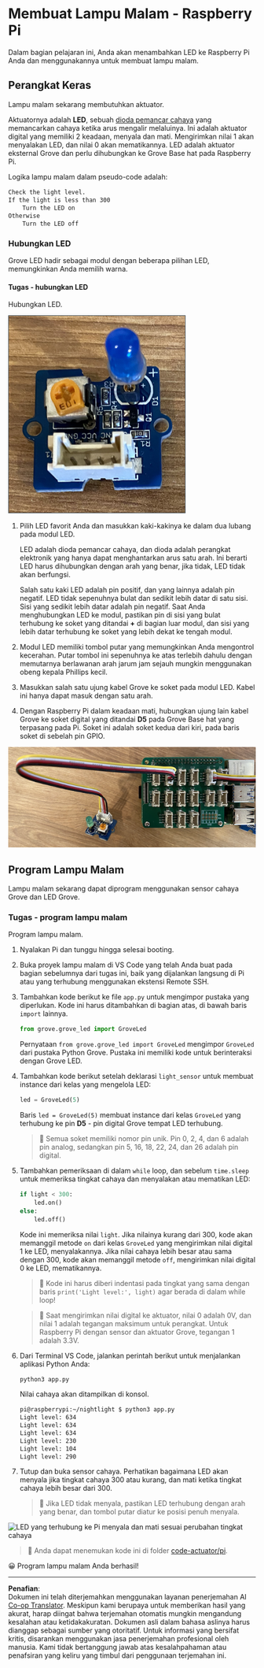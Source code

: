 <!--
CO_OP_TRANSLATOR_METADATA:
{
  "original_hash": "4db8a3879a53490513571df2f6cf7641",
  "translation_date": "2025-08-27T22:30:47+00:00",
  "source_file": "1-getting-started/lessons/3-sensors-and-actuators/pi-actuator.md",
  "language_code": "id"
}
-->
# Membuat Lampu Malam - Raspberry Pi

Dalam bagian pelajaran ini, Anda akan menambahkan LED ke Raspberry Pi Anda dan menggunakannya untuk membuat lampu malam.

## Perangkat Keras

Lampu malam sekarang membutuhkan aktuator.

Aktuatornya adalah **LED**, sebuah [dioda pemancar cahaya](https://wikipedia.org/wiki/Light-emitting_diode) yang memancarkan cahaya ketika arus mengalir melaluinya. Ini adalah aktuator digital yang memiliki 2 keadaan, menyala dan mati. Mengirimkan nilai 1 akan menyalakan LED, dan nilai 0 akan mematikannya. LED adalah aktuator eksternal Grove dan perlu dihubungkan ke Grove Base hat pada Raspberry Pi.

Logika lampu malam dalam pseudo-code adalah:

```output
Check the light level.
If the light is less than 300
    Turn the LED on
Otherwise
    Turn the LED off
```

### Hubungkan LED

Grove LED hadir sebagai modul dengan beberapa pilihan LED, memungkinkan Anda memilih warna.

#### Tugas - hubungkan LED

Hubungkan LED.

![Sebuah Grove LED](../../../../../translated_images/grove-led.6c853be93f473cf2c439cfc74bb1064732b22251a83cedf66e62f783f9cc1a79.id.png)

1. Pilih LED favorit Anda dan masukkan kaki-kakinya ke dalam dua lubang pada modul LED.

    LED adalah dioda pemancar cahaya, dan dioda adalah perangkat elektronik yang hanya dapat menghantarkan arus satu arah. Ini berarti LED harus dihubungkan dengan arah yang benar, jika tidak, LED tidak akan berfungsi.

    Salah satu kaki LED adalah pin positif, dan yang lainnya adalah pin negatif. LED tidak sepenuhnya bulat dan sedikit lebih datar di satu sisi. Sisi yang sedikit lebih datar adalah pin negatif. Saat Anda menghubungkan LED ke modul, pastikan pin di sisi yang bulat terhubung ke soket yang ditandai **+** di bagian luar modul, dan sisi yang lebih datar terhubung ke soket yang lebih dekat ke tengah modul.

1. Modul LED memiliki tombol putar yang memungkinkan Anda mengontrol kecerahan. Putar tombol ini sepenuhnya ke atas terlebih dahulu dengan memutarnya berlawanan arah jarum jam sejauh mungkin menggunakan obeng kepala Phillips kecil.

1. Masukkan salah satu ujung kabel Grove ke soket pada modul LED. Kabel ini hanya dapat masuk dengan satu arah.

1. Dengan Raspberry Pi dalam keadaan mati, hubungkan ujung lain kabel Grove ke soket digital yang ditandai **D5** pada Grove Base hat yang terpasang pada Pi. Soket ini adalah soket kedua dari kiri, pada baris soket di sebelah pin GPIO.

![Grove LED terhubung ke soket D5](../../../../../translated_images/pi-led.97f1d474981dc35d1c7996c7b17de355d3d0a6bc9606d79fa5f89df933415122.id.png)

## Program Lampu Malam

Lampu malam sekarang dapat diprogram menggunakan sensor cahaya Grove dan LED Grove.

### Tugas - program lampu malam

Program lampu malam.

1. Nyalakan Pi dan tunggu hingga selesai booting.

1. Buka proyek lampu malam di VS Code yang telah Anda buat pada bagian sebelumnya dari tugas ini, baik yang dijalankan langsung di Pi atau yang terhubung menggunakan ekstensi Remote SSH.

1. Tambahkan kode berikut ke file `app.py` untuk mengimpor pustaka yang diperlukan. Kode ini harus ditambahkan di bagian atas, di bawah baris `import` lainnya.

    ```python
    from grove.grove_led import GroveLed
    ```

    Pernyataan `from grove.grove_led import GroveLed` mengimpor `GroveLed` dari pustaka Python Grove. Pustaka ini memiliki kode untuk berinteraksi dengan Grove LED.

1. Tambahkan kode berikut setelah deklarasi `light_sensor` untuk membuat instance dari kelas yang mengelola LED:

    ```python
    led = GroveLed(5)
    ```

    Baris `led = GroveLed(5)` membuat instance dari kelas `GroveLed` yang terhubung ke pin **D5** - pin digital Grove tempat LED terhubung.

    > 💁 Semua soket memiliki nomor pin unik. Pin 0, 2, 4, dan 6 adalah pin analog, sedangkan pin 5, 16, 18, 22, 24, dan 26 adalah pin digital.

1. Tambahkan pemeriksaan di dalam `while` loop, dan sebelum `time.sleep` untuk memeriksa tingkat cahaya dan menyalakan atau mematikan LED:

    ```python
    if light < 300:
        led.on()
    else:
        led.off()
    ```

    Kode ini memeriksa nilai `light`. Jika nilainya kurang dari 300, kode akan memanggil metode `on` dari kelas `GroveLed` yang mengirimkan nilai digital 1 ke LED, menyalakannya. Jika nilai cahaya lebih besar atau sama dengan 300, kode akan memanggil metode `off`, mengirimkan nilai digital 0 ke LED, mematikannya.

    > 💁 Kode ini harus diberi indentasi pada tingkat yang sama dengan baris `print('Light level:', light)` agar berada di dalam while loop!

    > 💁 Saat mengirimkan nilai digital ke aktuator, nilai 0 adalah 0V, dan nilai 1 adalah tegangan maksimum untuk perangkat. Untuk Raspberry Pi dengan sensor dan aktuator Grove, tegangan 1 adalah 3.3V.

1. Dari Terminal VS Code, jalankan perintah berikut untuk menjalankan aplikasi Python Anda:

    ```sh
    python3 app.py
    ```

    Nilai cahaya akan ditampilkan di konsol.

    ```output
    pi@raspberrypi:~/nightlight $ python3 app.py 
    Light level: 634
    Light level: 634
    Light level: 634
    Light level: 230
    Light level: 104
    Light level: 290
    ```

1. Tutup dan buka sensor cahaya. Perhatikan bagaimana LED akan menyala jika tingkat cahaya 300 atau kurang, dan mati ketika tingkat cahaya lebih besar dari 300.

    > 💁 Jika LED tidak menyala, pastikan LED terhubung dengan arah yang benar, dan tombol putar diatur ke posisi penuh menyala.

![LED yang terhubung ke Pi menyala dan mati sesuai perubahan tingkat cahaya](../../../../../images/pi-running-assignment-1-1.gif)

> 💁 Anda dapat menemukan kode ini di folder [code-actuator/pi](../../../../../1-getting-started/lessons/3-sensors-and-actuators/code-actuator/pi).

😀 Program lampu malam Anda berhasil!

---

**Penafian**:  
Dokumen ini telah diterjemahkan menggunakan layanan penerjemahan AI [Co-op Translator](https://github.com/Azure/co-op-translator). Meskipun kami berupaya untuk memberikan hasil yang akurat, harap diingat bahwa terjemahan otomatis mungkin mengandung kesalahan atau ketidakakuratan. Dokumen asli dalam bahasa aslinya harus dianggap sebagai sumber yang otoritatif. Untuk informasi yang bersifat kritis, disarankan menggunakan jasa penerjemahan profesional oleh manusia. Kami tidak bertanggung jawab atas kesalahpahaman atau penafsiran yang keliru yang timbul dari penggunaan terjemahan ini.